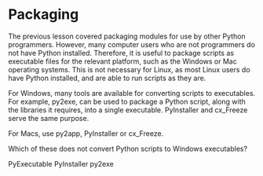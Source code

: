 # Packaging
The previous lesson covered packaging modules for use by other Python programmers. However, many computer users who are not programmers do not have Python installed. Therefore, it is useful to package scripts as executable files for the relevant platform, such as the Windows or Mac operating systems. This is not necessary for Linux, as most Linux users do have Python installed, and are able to run scripts as they are.

For Windows, many tools are available for converting scripts to executables. For example, py2exe, can be used to package a Python script, along with the libraries it requires, into a single executable.
PyInstaller and cx_Freeze serve the same purpose.

For Macs, use py2app, PyInstaller or cx_Freeze.

Which of these does not convert Python scripts to Windows executables?

PyExecutable
PyInstaller
py2exe

